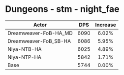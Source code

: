 # Dungeons - stm - night_fae
| Actor | DPS | Increase |
|---|:---:|:---:|
|Dreamweaver-FoB-HA_MD|6090|6.02%|
|Dreamweaver-FoB_SB-HA|6086|5.95%|
|Niya-NTB-HA|6025|4.89%|
|Niya-NTP-HA|5842|1.71%|
|Base|5744|0.00%|
